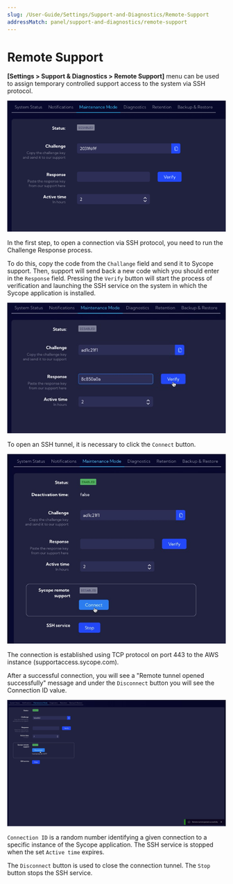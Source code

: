 ```yaml
---
slug: /User-Guide/Settings/Support-and-Diagnostics/Remote-Support
addressMatch: panel/support-and-diagnostics/remote-support
---
```


# Remote Support

**[Settings > Support & Diagnostics > Remote Support]** menu can be used to assign temporary controlled support access to the system via SSH protocol. 

![image-20230906091058946](assets_03-Maintenance%20Mode/image-20230906091058946.png)

In the first step, to open a connection via SSH protocol, you need to run the Challenge Response process.

To do this, copy the code from the `Challange` field and send it to Sycope support. Then, support will send back a new code which you should enter in the `Response` field. Pressing the `Verify` button will start the process of verification and launching the SSH service on the system in which the Sycope application is installed.

![image-20230906100603238](assets_03-Maintenance%20Mode/image-20230906100603238.png)

To open an SSH tunnel, it is necessary to click the `Connect` button. 

![image-20230906095939697](assets_03-Maintenance%20Mode/image-20230906095939697.png)

The connection is established using TCP protocol on port 443 to the AWS instance (supportaccess.sycope.com).

After a successful connection, you will see a "Remote tunnel opened successfully" message and under the `Disconnect` button you will see the Connection ID value.

![image-20230906100036927](assets_03-Maintenance%20Mode/image-20230906100036927.png)

`Connection ID` is a random number identifying a given connection to a specific instance of the Sycope application.
The SSH service is stopped when the set `Active time` expires.

The `Disconnect` button is used to close the connection tunnel.
The `Stop` button stops the SSH service.

